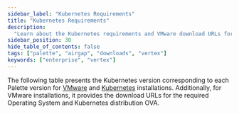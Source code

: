 ```yaml
---
sidebar_label: "Kubernetes Requirements"
title: "Kubernetes Requirements"
description:
  "Learn about the Kubernetes requirements and VMware download URLs for an airgapped Palette VerteX installation."
sidebar_position: 30
hide_table_of_contents: false
tags: ["palette", "airgap", "downloads", "vertex"]
keywords: ["enterprise", "vertex"]
---
```


<!-- prettier-ignore-start -->

The following table presents the Kubernetes version corresponding to each Palette version for
[VMware](../../self-hosted-setup/vertex/supported-environments/vmware/install/install.md#kubernetes-requirements) and
[Kubernetes](../../self-hosted-setup/vertex/supported-environments/kubernetes/install/install.md#kubernetes-requirements) installations.
Additionally, for VMware installations, it provides the download URLs for the required Operating System and Kubernetes
distribution OVA.

<!-- prettier-ignore-end -->

<Tabs>
<TabItem label="VMware" value="VMware">

<PartialsComponent category="vertex" name="palette-vmware-kubernetes-versions" />

</TabItem>

<TabItem label="Kubernetes" value="Kubernetes">

<PartialsComponent category="self-hosted-and-vertex" name="palette-kubernetes-versions" />

</TabItem>
</Tabs>
